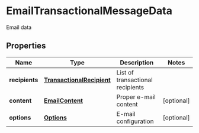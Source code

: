 

# EmailTransactionalMessageData

Email data
## Properties

Name | Type | Description | Notes
------------ | ------------- | ------------- | -------------
**recipients** | [**TransactionalRecipient**](TransactionalRecipient.md) | List of transactional recipients | 
**content** | [**EmailContent**](EmailContent.md) | Proper e-mail content |  [optional]
**options** | [**Options**](Options.md) | E-mail configuration |  [optional]



